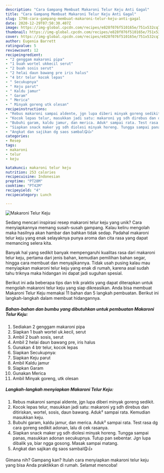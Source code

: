 ```yaml
---
description: "Cara Gampang Membuat Makaroni Telur Keju Anti Gagal"
title: "Cara Gampang Membuat Makaroni Telur Keju Anti Gagal"
slug: 1798-cara-gampang-membuat-makaroni-telur-keju-anti-gagal
date: 2020-12-29T07:50:30.407Z
image: https://img-global.cpcdn.com/recipes/e828f076f510165e/751x532cq70/makaroni-telur-keju-foto-resep-utama.jpg
thumbnail: https://img-global.cpcdn.com/recipes/e828f076f510165e/751x532cq70/makaroni-telur-keju-foto-resep-utama.jpg
cover: https://img-global.cpcdn.com/recipes/e828f076f510165e/751x532cq70/makaroni-telur-keju-foto-resep-utama.jpg
author: Eugenia Barrett
ratingvalue: 5
reviewcount: 12
recipeingredient:
- "2 genggam makaroni pipa"
- "1 buah wortel ukkecil serut"
- "2 buah sosis serut"
- "2 helai daun bawang pre iris halus"
- "4 btr telur kocok lepas"
- " Secukupnya"
- " Keju parut"
- " Kaldu jamur"
- " Garam"
- " Merica"
- " Minyak goreng utk olesan"
recipeinstructions:
- "Rebus makaroni sampai aldente, jgn lupa diberi minyak goreng sedikit."
- "Kocok lepas telur, masukkan jadi satu: makaroni yg sdh direbus dan ditiriskan, wortel, sosis, daun bawang. Aduk² sampai rata. Kemudian masukkan keju."
- "Bubuhi garam, kaldu jamur, dan merica. Aduk² sampai rata. Test rasa dg cara goreng sedikit adonan, lalu di cek rasanya."
- "Siapkan snack maker yg sdh diolesi minyak horeng. Tungga sampai panas, masukkan adonan secukupnya. Tutup pan sebentar. Jgn lupa dibalik ya, biar ngga gosong. Masak sampai matang."
- "Angkat dan sajikan dg saos sambal😋👍"
categories:
- Resep
tags:
- makaroni
- telur
- keju

katakunci: makaroni telur keju 
nutrition: 253 calories
recipecuisine: Indonesian
preptime: "PT28M"
cooktime: "PT42M"
recipeyield: "4"
recipecategory: Lunch

---
```



![Makaroni Telur Keju](https://img-global.cpcdn.com/recipes/e828f076f510165e/751x532cq70/makaroni-telur-keju-foto-resep-utama.jpg)

Sedang mencari inspirasi resep makaroni telur keju yang unik? Cara menyiapkannya memang susah-susah gampang. Kalau keliru mengolah maka hasilnya akan hambar dan bahkan tidak sedap. Padahal makaroni telur keju yang enak selayaknya punya aroma dan cita rasa yang dapat memancing selera kita.

Banyak hal yang sedikit banyak mempengaruhi kualitas rasa dari makaroni telur keju, pertama dari jenis bahan, kemudian pemilihan bahan segar, hingga cara membuat dan menyajikannya. Tidak usah pusing kalau mau menyiapkan makaroni telur keju yang enak di rumah, karena asal sudah tahu triknya maka hidangan ini dapat jadi suguhan spesial.




Berikut ini ada beberapa tips dan trik praktis yang dapat diterapkan untuk mengolah makaroni telur keju yang siap dikreasikan. Anda bisa membuat Makaroni Telur Keju memakai 11 bahan dan 5 langkah pembuatan. Berikut ini langkah-langkah dalam membuat hidangannya.

<!--inarticleads1-->

##### Bahan-bahan dan bumbu yang dibutuhkan untuk pembuatan Makaroni Telur Keju:

1. Sediakan 2 genggam makaroni pipa
1. Siapkan 1 buah wortel uk.kecil, serut
1. Ambil 2 buah sosis, serut
1. Ambil 2 helai daun bawang pre, iris halus
1. Gunakan 4 btr telur, kocok lepas
1. Siapkan  Secukupnya:
1. Siapkan  Keju parut
1. Ambil  Kaldu jamur
1. Siapkan  Garam
1. Gunakan  Merica
1. Ambil  Minyak goreng, utk olesan




<!--inarticleads2-->

##### Langkah-langkah menyiapkan Makaroni Telur Keju:

1. Rebus makaroni sampai aldente, jgn lupa diberi minyak goreng sedikit.
1. Kocok lepas telur, masukkan jadi satu: makaroni yg sdh direbus dan ditiriskan, wortel, sosis, daun bawang. Aduk² sampai rata. Kemudian masukkan keju.
1. Bubuhi garam, kaldu jamur, dan merica. Aduk² sampai rata. Test rasa dg cara goreng sedikit adonan, lalu di cek rasanya.
1. Siapkan snack maker yg sdh diolesi minyak horeng. Tungga sampai panas, masukkan adonan secukupnya. Tutup pan sebentar. Jgn lupa dibalik ya, biar ngga gosong. Masak sampai matang.
1. Angkat dan sajikan dg saos sambal😋👍




Gimana nih? Gampang kan? Itulah cara menyiapkan makaroni telur keju yang bisa Anda praktikkan di rumah. Selamat mencoba!
